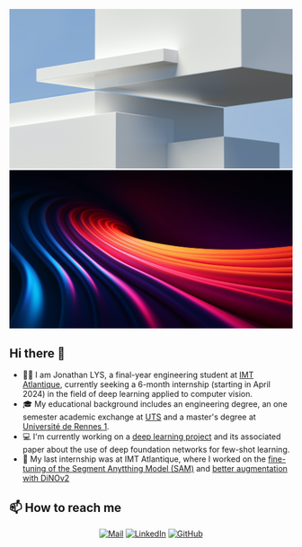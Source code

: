 ![Banner Light](assets/light.jpg#gh-light-mode-only)
![Banner Dark](assets/dark.jpg#gh-dark-mode-only)

## Hi there 👋
- 👨‍💻 I am Jonathan LYS, a final-year engineering student at [IMT Atlantique](https://www.imt-atlantique.fr/en), currently seeking a 6-month internship (starting in April 2024) in the field of deep learning applied to computer vision. 
- 🎓 My educational background includes an engineering degree, an one semester academic exchange at [UTS](https://www.uts.edu.au) and a master's degree at [Université de Rennes 1](https://www.univ-rennes1.fr/en).
- 💻 I'm currently working on a [deep learning project](https://github.com/NewS0ul/ProCom) and its associated paper about the use of deep foundation networks for few-shot learning.
- 📘 My last internship was at IMT Atlantique, where I worked on the [fine-tuning of the Segment Anytthing Model (SAM)](https://github.com/jonathanlys01/accelerate-sam) and [better augmentation with DiNOv2](https://github.com/jonathanlys01/beyond_sota_w_sam)

## 📫 How to reach me

<div align="center">

[![Mail](https://img.shields.io/badge/Mail-gray?logo=gmail)](mailto:jonathan.lys@imt-atlantique.net)
[![LinkedIn](https://img.shields.io/badge/LinkedIn-blue?logo=linkedin)](https://www.linkedin.com/in/jonathan-lys/)
[![GitHub](https://img.shields.io/badge/GitHub-gray?logo=github)](https://github.com/jonathanlys01)

</div>



<!--
**jonathanlys01/jonathanlys01** is a ✨ _special_ ✨ repository because its `README.md` (this file) appears on your GitHub profile.

Here are some ideas to get you started:

- 🔭 I’m currently working on ...
- 🌱 I’m currently learning ...
- 👯 I’m looking to collaborate on ...
- 🤔 I’m looking for help with ...
- 💬 Ask me about ...
- 📫 How to reach me: ...
- 😄 Pronouns: ...
- ⚡ Fun fact: ...
-->
